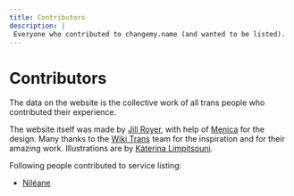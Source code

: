 ```yaml
---
title: Contributors
description: |
 Everyone who contributed to changemy.name (and wanted to be listed). 
---
```


# Contributors

The data on the website is the collective work of all trans people who
contributed their experience.

The website itself was made by [Jill Royer](https://jillroyer.me), with
help of [Menica](https://t.co/GnRihMaBhY?amp=1) for the design.
Many thanks to the [Wiki Trans](https://wikitrans.co/) team for the
inspiration and for their amazing work. Illustrations are
by [Katerina Limpitsouni](https://undraw.co/).

Following people contributed to service listing:

* [Niléane](https://twitter.com/Nildeala)
